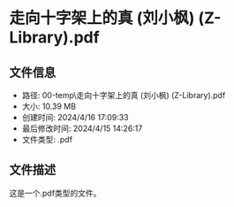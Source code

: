 ﻿# 走向十字架上的真 (刘小枫) (Z-Library).pdf

## 文件信息
- 路径: 00-temp\走向十字架上的真 (刘小枫) (Z-Library).pdf
- 大小: 10.39 MB
- 创建时间: 2024/4/16 17:09:33
- 最后修改时间: 2024/4/15 14:26:17
- 文件类型: .pdf

## 文件描述
这是一个.pdf类型的文件。

